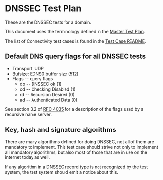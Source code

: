# DNSSEC Test Plan

These are the DNSSEC tests for a domain.

This document uses the terminology defined in the [Master Test Plan].

The list of Connectivity test cases is found in the [Test Case README].

## Default DNS query flags for all DNSSEC tests

* Transport: UDP
* Bufsize: EDNS0 buffer size (512)
* Flags -- query flags
    * do -- DNSSEC ok (1)
    * cd -- Checking Disabled (1)
    * rd -- Recursion Desired (0)
    * ad -- Authenticated Data (0)

See section 3.2 of [RFC 4035]
for a description of the flags used by a recursive name server.

## Key, hash and signature algorithms

There are many algorithms defined for doing DNSSEC, not all of them are
mandatory to implement. This test case should strive not only to implement
all mandatory algorithms, but also most of those that are in use on the
internet today as well.

If any algorithm in a DNSSEC record type is not recognized by the test
system, the test system should emit a notice about this.


[Master Test Plan]:             ../MasterTestPlan.md
[RFC 4035]:                     https://tools.ietf.org/html/rfc4035#section-3.2
[Test Case README]:             ../README.md

